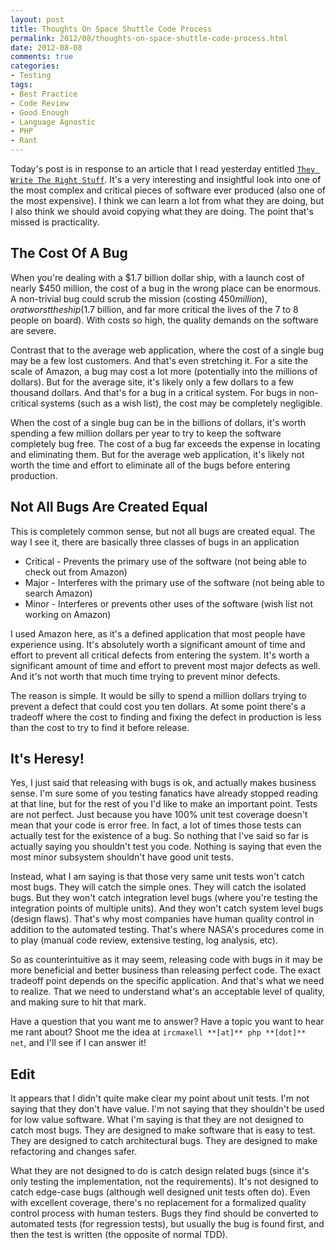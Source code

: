 ```yaml
---
layout: post
title: Thoughts On Space Shuttle Code Process
permalink: 2012/08/thoughts-on-space-shuttle-code-process.html
date: 2012-08-08
comments: true
categories:
- Testing
tags:
- Best Practice
- Code Review
- Good Enough
- Language Agnostic
- PHP
- Rant
---
```


Today's post is in response to an article that I read yesterday entitled [`They Write The Right Stuff`](http://www.fastcompany.com/28121/they-write-right-stuff). It's a very interesting and insightful look into one of the most complex and critical pieces of software ever produced (also one of the most expensive). I think we can learn a lot from what they are doing, but I also think we should avoid copying what they are doing. The point that's missed is practicality.<!--more-->

## The Cost Of A Bug

When you're dealing with a $1.7 billion dollar ship, with a launch cost of nearly $450 million, the cost of a bug in the wrong place can be enormous. A non-trivial bug could scrub the mission (costing $450 million), or at worst the ship ($1.7 billion, and far more critical the lives of the 7 to 8 people on board). With costs so high, the quality demands on the software are severe. 

Contrast that to the average web application, where the cost of a single bug may be a few lost customers. And that's even stretching it. For a site the scale of Amazon, a bug may cost a lot more (potentially into the millions of dollars). But for the average site, it's likely only a few dollars to a few thousand dollars. And that's for a bug in a critical system. For bugs in non-critical systems (such as a wish list), the cost may be completely negligible.

When the cost of a single bug can be in the billions of dollars, it's worth spending a few million dollars per year to try to keep the software completely bug free. The cost of a bug far exceeds the expense in locating and eliminating them. But for the average web application, it's likely not worth the time and effort to eliminate all of the bugs before entering production.

## Not All Bugs Are Created Equal

This is completely common sense, but not all bugs are created equal. The way I see it, there are basically three classes of bugs in an application 

 * Critical - Prevents the primary use of the software (not being able to check out from Amazon)
 * Major - Interferes with the primary use of the software (not being able to search Amazon)
 * Minor - Interferes or prevents other uses of the software (wish list not working on Amazon)

I used Amazon here, as it's a defined application that most people have experience using. It's absolutely worth a significant amount of time and effort to prevent all critical defects from entering the system. It's worth a significant amount of time and effort to prevent most major defects as well. And it's not worth that much time trying to prevent minor defects.

The reason is simple. It would be silly to spend a million dollars trying to prevent a defect that could cost you ten dollars. At some point there's a tradeoff where the cost to finding and fixing the defect in production is less than the cost to try to find it before release.

## It's Heresy!

Yes, I just said that releasing with bugs is ok, and actually makes business sense. I'm sure some of you testing fanatics have already stopped reading at that line, but for the rest of you I'd like to make an important point. Tests are not perfect. Just because you have 100% unit test coverage doesn't mean that your code is error free. In fact, a lot of times those tests can actually test for the existence of a bug. So nothing that I've said so far is actually saying you shouldn't test you code. Nothing is saying that even the most minor subsystem shouldn't have good unit tests.

Instead, what I am saying is that those very same unit tests won't catch most bugs. They will catch the simple ones. They will catch the isolated bugs. But they won't catch integration level bugs (where you're testing the integration points of multiple units). And they won't catch system level bugs (design flaws). That's why most companies have human quality control in addition to the automated testing. That's where NASA's procedures come in to play (manual code review, extensive testing, log analysis, etc).

So as counterintuitive as it may seem, releasing code with bugs in it may be more beneficial and better business than releasing perfect code. The exact tradeoff point depends on the specific application. And that's what we need to realize. That we need to understand what's an acceptable level of quality, and making sure to hit that mark.

Have a question that you want me to answer? Have a topic you want to hear me rant about? Shoot me the idea at `ircmaxell **[at]** php **[dot]** net`, and I'll see if I can answer it!

## Edit

It appears that I didn't quite make clear my point about unit tests. I'm not saying that they don't have value. I'm not saying that they shouldn't be used for low value software. What I'm saying is that they are not designed to catch most bugs. They are designed to make software that is easy to test. They are designed to catch architectural bugs. They are designed to make refactoring and changes safer.

What they are not designed to do is catch design related bugs (since it's only testing the implementation, not the requirements). It's not designed to catch edge-case bugs (although well designed unit tests often do). Even with excellent coverage, there's no replacement for a formalized quality control process with human testers. Bugs they find should be converted to automated tests (for regression tests), but usually the bug is found first, and then the test is written (the opposite of normal TDD).
